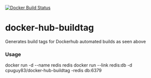 [![Docker Build Status](http://72.14.176.28:49153/cpuguy83/docker-hub-buildtag)](https://registry.hub.docker.com/u/cpuguy83/docker-hub-buildtag)

docker-hub-buildtag
===================

Generates build tags for Dockerhub automated builds as seen above

### Usage
docker run -d --name redis redis
docker run --link redis:db -d cpuguy83/docker-hub-buildtag -redis db:6379
